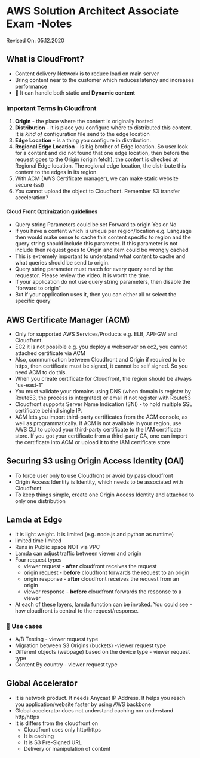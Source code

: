 # AWS Solution Architect Associate Exam -Notes

Revised On: 05.12.2020

## What is CloudFront?

* Content delivery Network is to reduce load on main server
* Bring content near to the customer which reduces latency and increases performance
* :magnet: It can handle both static and **Dynamic content**

### Important Terms in Cloudfront

1. **Origin** - the place where the content is originally hosted
2. **Distribution** - it is place you configure where to distributed this content. It is *kind of* configuration file send to the edge location
3. **Edge Location** - is a thing you configure in distribution.
4. **Regional Edge Location** - is big brother of Edge location. So user look for a content and did not found that one edge location, then before the request goes to the Origin (origin fetch), the content is checked at Regional Edge location. The regional edge location, the distribute this content to the edges in its region.
5. With ACM (AWS Certificate manager), we can make static website secure (ssl)
6. You cannot upload the object to Cloudfront. Remember S3 transfer acceleration?

#### Cloud Front Optimization guidelines

* Query string Parameters could be set Forward to origin Yes or No
* If you have a content which is unique per region/location e.g. Language then would make sense to cache this content specific to region and the query string should include this parameter. If this parameter is not include then request goes to Origin and item could be wrongly cached
* This is extremely important to understand what content to cache and what queries should be send to origin.
* Query string parameter must match for every query send by the requestor. Please review the video. It is worth the time.
* If your application do not use query string parameters, then disable the "forward to origin"
* But if your application uses it, then you can either all or select the specific query

## AWS Certificate Manager (ACM)

* Only for supported AWS Services/Products e.g. ELB, API-GW and Cloudfront.
* EC2 it is not possible e.g. you deploy a webserver on ec2, you cannot attached certificate via ACM
* Also, communication between Cloudfront and Origin if required to be https, then certificate must be signed, it cannot be self signed. So you need ACM to do this.
* When you create certificate for Cloudfront, the region should be always "us-east-1"
* You must validate your domains using DNS (when domain is register by Route53, the process is integrated) or email if not register with Route53
* Cloudfront supports Server Name Indication (SNI) - to hold multiple SSL certificate behind single IP.
* ACM lets you import third-party certificates from the ACM console, as well as programmatically. If ACM is not available in your region, use AWS CLI to upload your third-party certificate to the IAM certificate store. If you got your certificate from a third-party CA, one can import the certificate into ACM or upload it to the IAM certificate store

## Securing S3 using Origin Access Identity (OAI)

* To force user only to use Cloudfront or avoid by pass cloudfront
* Origin Access Identity is Identity, which needs to be associated with Cloudfront
* To keep things simple, create one Origin Access Identity and attached to only one distribution

## Lamda at Edge

* It is light weight. It is limited (e.g. node.js and python as runtime)
* limited time limited
* Runs in Public space NOT via VPC
* Lamda can adjust traffic between viewer and origin
* Four request types
  * viewer request - **after** cloudfront receives the request
  * origin request - **before** cloudfront forwards the request to an origin
  * origin response - **after** cloudfront receives the request from an origin
  * viewer response - **before** cloudfront forwards the response to a viewer
* At each of these layers, lamda function can be invoked. You could see - how cloudfront is central to the request/response.

### :toolbox: Use cases

* A/B Testing - viewer request type
* Migration between S3 Origins (buckets) -viewer request type
* Different objects (webpage) based on the device type - viewer request type
* Content By country - viewer request type

## Global Accelerator

* It is network product. It needs Anycast IP Address. It helps you reach you application/website faster by using AWS backbone
* Global accelerator does not understand caching nor understand http/https
* It is differs from the cloudfront on
  * Cloudfront uses only http/https
  * It is caching
  * It is S3 Pre-Signed URL
  * Delivery or manipulation of content
